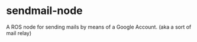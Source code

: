 # sendmail-node
A ROS node for sending mails by means of a Google Account. (aka a sort of mail relay)
